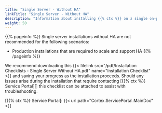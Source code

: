 ```yaml
---
title: "Single Server - Without HA"
linkTitle: "Single Server - Without HA"
description: "Information about installing {{% ctx %}} on a single on-premise server without high availability (HA), including: information about components, supported architectures, server requirements, pre-installation steps and installation instructions."
weight: 50
---
```


{{% pageinfo %}}
Single server installations without HA are not recommended for the following scenarios:

* Production installations that are required to scale and support HA
{{% /pageinfo %}}

We recommend downloading this {{< filelink src="/pdf/Installation Checklists - Single Server Without HA.pdf" name="Installation Checklist" >}} and saving your progress as the installation proceeds. Should any issues arise during the installation that require contacting [{{% ctx %}} Service Portal][] this checklist can be attached to assist with troubleshooting.

[{{% ctx %}} Service Portal]: {{< url path="Cortex.ServicePortal.MainDoc" >}}
